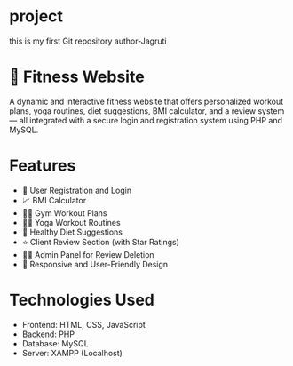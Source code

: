 # project
this is my first Git repository
author-Jagruti

# 💪 Fitness Website
A dynamic and interactive fitness website that offers personalized workout plans, yoga routines, diet suggestions, BMI calculator, and a review system — all integrated with a secure login and registration system using PHP and MySQL.

# Features
- 🔐 User Registration and Login
- 📈 BMI Calculator
- 🏋️‍♂️ Gym Workout Plans
- 🧘‍♀️ Yoga Workout Routines
- 🍎 Healthy Diet Suggestions
- ⭐ Client Review Section (with Star Ratings)
- 🧑‍💻 Admin Panel for Review Deletion
- 🎯 Responsive and User-Friendly Design

# Technologies Used
- Frontend: HTML, CSS, JavaScript
- Backend: PHP
- Database: MySQL
- Server: XAMPP (Localhost)
